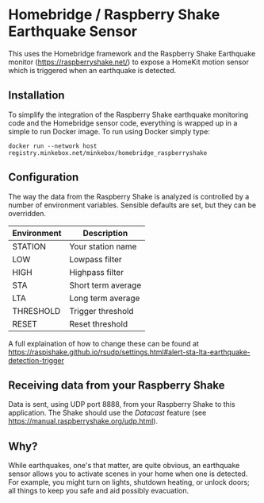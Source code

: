 # Homebridge / Raspberry Shake Earthquake Sensor

This uses the Homebridge framework and the Raspberry Shake Earthquake monitor (https://raspberryshake.net/) to expose a HomeKit motion sensor which is triggered when an earthquake is detected.

## Installation

To simplify the integration of the Raspberry Shake earthquake monitoring code and the Homebridge sensor code, everything
is wrapped up in a simple to run Docker image. To run using Docker simply type:

```
docker run --network host registry.minkebox.net/minkebox/homebridge_raspberryshake
```

## Configuration

The way the data from the Raspberry Shake is analyzed is controlled by a number of environment variables. Sensible
defaults are set, but they can be overridden.

| Environment | Description      |
|-------------|--------------------|
| STATION     | Your station name |
| LOW         | Lowpass filter |
| HIGH        | Highpass filter |
| STA         | Short term average |
| LTA         | Long term average |
| THRESHOLD   | Trigger threshold |
| RESET       | Reset threshold |

A full explaination of how to change these can be found at https://raspishake.github.io/rsudp/settings.html#alert-sta-lta-earthquake-detection-trigger

## Receiving data from your Raspberry Shake

Data is sent, using UDP port 8888, from your Raspberry Shake to this application. The Shake should use the *Datacast*
feature (see https://manual.raspberryshake.org/udp.html).

## Why?

While earthquakes, one's that matter, are quite obvious, an earthquake sensor allows you to activate scenes in your home when one is detected. For example, you might turn on lights, shutdown heating, or unlock doors; all things to keep you safe and aid possibly evacuation.

